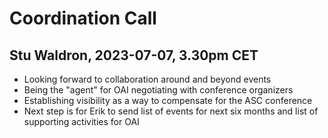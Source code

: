 # Coordination Call

## Stu Waldron, 2023-07-07, 3.30pm CET

- Looking forward to collaboration around and beyond events
- Being the "agent" for OAI negotiating with conference organizers
- Establishing visibility as a way to compensate for the ASC conference
- Next step is for Erik to send list of events for next six months and list of supporting activities for OAI

